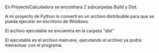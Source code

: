 En ProyectoCalculadora se encontrara 2 subcarpetas Build y Dist.

A mi proyecto de Python lo converti en un archivo distribuible para que se pueda ejecutar en escritorio de Windows.

El archivo ejecutable se encuentra en la carpeta "dist"

El ejecutable es el archivo main.exe, ejecutando el archivo ya podra interactuar con el programa. 
